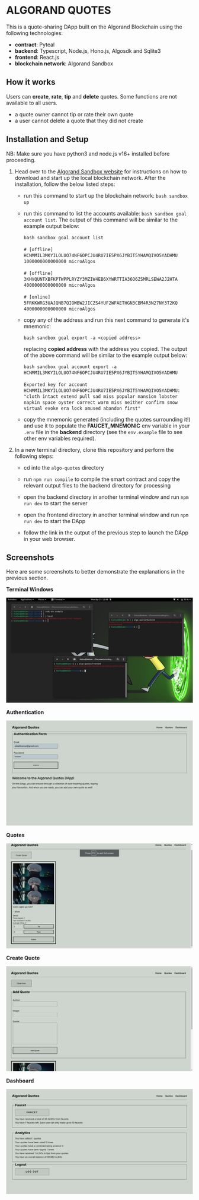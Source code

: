 # ALGORAND QUOTES

This is a quote-sharing DApp built on the Algorand Blockchain using the following technologies:

- **contract**: Pyteal
- **backend**: Typescript, Node.js, Hono.js, Algosdk and Sqlite3
- **frontend**: React.js
- **blockchain network**: Algorand Sandbox

## How it works

Users can **create**, **rate**, **tip** and **delete** quotes. Some functions are not available to all users.

- a quote owner cannot tip or rate their own quote
- a user cannot delete a quote that they did not create


## Installation and Setup

NB: Make sure you have python3 and node.js v16+ installed before proceeding.

1. Head over to the [Algorand Sandbox website](https://github.com/algorand/sandbox) for instructions on how to download and start up the local blockchain network. After the installation, follow the below listed steps:
    - run this command to start up the blockchain network: `bash sandbox up`
    - run this command to list the accounts available: `bash sandbox goal account list`. The output of this command will be similar to the example output below:

        ```
        bash sandbox goal account list

        # [offline]	HCNMMIL3MKYILOLUO74NF6OPCJU4RU7IE5PX6JYBIT5YHAMQIVO5YADHMU	1000000000000000 microAlgos

        # [offline]	3KHVQUNTXBFKPTWPPLRYZY3MZIW4EB6XYWRTTIA36O6ZSMRLSEWA2J2HTA	4000000000000000 microAlgos

        # [online]	5FRKKWRG3UAJQNB7QIOWBW2JICZS4YUF2WFAETHGN3CBM4R3N27NY3T2KQ	4000000000000000 microAlgos
        ```

    - copy any of the address and run this next command to generate it's mnemonic: 
        ```
        bash sandbox goal export -a <copied address>
        ```
        replacing **copied address** with the address you copied. 
        The output of the above command will be similar to the example output below:

        ```
        bash sandbox goal account export -a HCNMMIL3MKYILOLUO74NF6OPCJU4RU7IE5PX6JYBIT5YHAMQIVO5YADHMU

        Exported key for account HCNMMIL3MKYILOLUO74NF6OPCJU4RU7IE5PX6JYBIT5YHAMQIVO5YADHMU: "cloth intact extend pull sad miss popular mansion lobster napkin space oyster correct warm miss neither confirm snow virtual evoke era lock amused abandon first"
        ```
    - copy the mnemonic generated (including the quotes surrounding it!) and use it to populate the **FAUCET_MNEMONIC** env variable in your `.env` file in the **backend** directory (see the `env.example` file to see other env variables required).

2. In a new terminal directory, clone this repository and perform the following steps:

    - cd into the `algo-quotes` directory

    - run `npm run compile` to compile the smart contract and copy the relevant output files to the backend directory for processing

    - open the backend directory in another terminal window and run `npm run dev` to start the server

    - open the frontend directory in another terminal window and run `npm run dev` to start the DApp

    - follow the link in the output of the previous step to launch the DApp in your web browser.


## Screenshots

Here are some screenshots to better demonstrate the explanations in the previous section.

**Terminal Windows**

![Terminal Windows](./screenshots/terminal-windows.png)

**Authentication**

![Authentication form](./screenshots/auth-form.png)

**Quotes**

![Quotes section](./screenshots//quotes.png)

**Create Quote**

![Create quote form](./screenshots/quote-create-form.png)

**Dashboard**

![Dashboard](./screenshots/dashboard.png)
